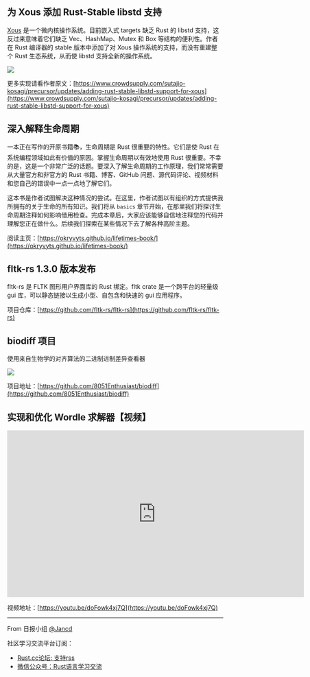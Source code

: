 

## 为 Xous 添加 Rust-Stable libstd 支持

[Xous](https://github.com/betrusted-io/xous-core) 是一个微内核操作系统。目前嵌入式 targets 缺乏 Rust 的 libstd 支持，这反过来意味着它们缺乏 Vec、HashMap、Mutex 和 Box 等结构的便利性。作者在 Rust 编译器的 stable 版本中添加了对 Xous 操作系统的支持，而没有重建整个 Rust 生态系统，从而使 libstd 支持全新的操作系统。

![](https://www.crowdsupply.com/img/c83d/rust-compiling_png_md-xl.jpg)

更多实现请看作者原文：[https://www.crowdsupply.com/sutajio-kosagi/precursor/updates/adding-rust-stable-libstd-support-for-xous](https://www.crowdsupply.com/sutajio-kosagi/precursor/updates/adding-rust-stable-libstd-support-for-xous)

## 深入解释生命周期

一本正在写作的开原书籍📚，生命周期是 Rust 很重要的特性。它们是使 Rust 在系统编程领域如此有价值的原因。掌握生命周期以有效地使用 Rust 很重要。不幸的是，这是一个非常广泛的话题。要深入了解生命周期的工作原理，我们常常需要从大量官方和非官方的 Rust 书籍、博客、GitHub 问题、源代码评论、视频材料和您自己的错误中一点一点地了解它们。

这本书是作者试图解决这种情况的尝试。在这里，作者试图以有组织的方式提供我所拥有的关于生命的所有知识。我们将从 `basics` 章节开始，在那里我们将探讨生命周期注释如何影响借用检查。完成本章后，大家应该能够自信地注释您的代码并理解您正在做什么。后续我们探索在某些情况下去了解各种高阶主题。

阅读主页：[https://okryvyts.github.io/lifetimes-book/](https://okryvyts.github.io/lifetimes-book/)

## fltk-rs 1.3.0 版本发布

fltk-rs 是 FLTK 图形用户界面库的 Rust 绑定。fltk crate 是一个跨平台的轻量级 gui 库，可以静态链接以生成小型、自包含和快速的 gui 应用程序。

项目仓库：[https://github.com/fltk-rs/fltk-rs](https://github.com/fltk-rs/fltk-rs)

## biodiff 项目

使用来自生物学的对齐算法的二进制进制差异查看器

![](https://user-images.githubusercontent.com/54916925/123559715-fda1aa80-d79d-11eb-8bcd-90316e388e48.png)

项目地址：[https://github.com/8051Enthusiast/biodiff](https://github.com/8051Enthusiast/biodiff)

## 实现和优化 Wordle 求解器【视频】

<iframe width="692" height="389" src="https://www.youtube.com/embed/doFowk4xj7Q" title="YouTube video player" frameborder="0" allow="accelerometer; autoplay; clipboard-write; encrypted-media; gyroscope; picture-in-picture" allowfullscreen></iframe>

视频地址：[https://youtu.be/doFowk4xj7Q](https://youtu.be/doFowk4xj7Q)

---

From 日报小组 [@Jancd](https://github.com/Jancd)

社区学习交流平台订阅：
- [Rust.cc论坛: 支持rss](https://rust.cc)
- [微信公众号：Rust语言学习交流](https://rust.cc/article?id=ed7c9379-d681-47cb-9532-0db97d883f62)
